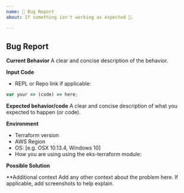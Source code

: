 ```yaml
---
name: 🐛 Bug Report
about: If something isn't working as expected 🤔.

---
```


## Bug Report

**Current Behavior**
A clear and concise description of the behavior.

**Input Code**
- REPL or Repo link if applicable:

```js
var your => (code) => here;
```

**Expected behavior/code**
A clear and concise description of what you expected to happen (or code).

**Environment**
- Terraform version
- AWS Region
- OS: [e.g. OSX 10.13.4, Windows 10]
- How you are using using the eks-terraform module:

**Possible Solution**
<!--- Only if you have suggestions on a fix for the bug -->

**Additional context
Add any other context about the problem here. If applicable, add screenshots to help explain.
